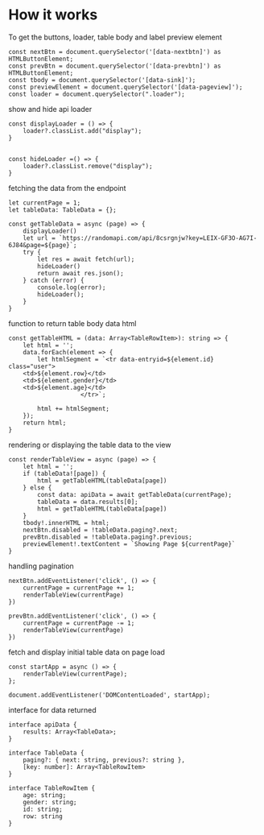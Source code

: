 # How it works

To get the buttons, loader, table body and label preview element 

```
const nextBtn = document.querySelector('[data-nextbtn]') as HTMLButtonElement;
const prevBtn = document.querySelector('[data-prevbtn]') as HTMLButtonElement;
const tbody = document.querySelector('[data-sink]');
const previewElement = document.querySelector('[data-pageview]');
const loader = document.querySelector(".loader");
```

show and hide api loader

```
const displayLoader = () => {
    loader?.classList.add("display");
}


const hideLoader =() => {
    loader?.classList.remove("display");
}

```


fetching the data from the endpoint 

```
let currentPage = 1;
let tableData: TableData = {};

const getTableData = async (page) => {
    displayLoader()
    let url = `https://randomapi.com/api/8csrgnjw?key=LEIX-GF3O-AG7I-6J84&page=${page}`;
    try {
        let res = await fetch(url);
        hideLoader()
        return await res.json();
    } catch (error) {
        console.log(error);
        hideLoader();
    }
}
```

function to return table body data html 

```
const getTableHTML = (data: Array<TableRowItem>): string => {
    let html = '';
    data.forEach(element => {
        let htmlSegment = `<tr data-entryid=${element.id} class="user">
    <td>${element.row}</td>         
    <td>${element.gender}</td>
    <td>${element.age}</td>
                    </tr>`;

        html += htmlSegment;
    });
    return html;
}
```

rendering or displaying the table data to the view

```
const renderTableView = async (page) => {
    let html = '';
    if (tableData![page]) {
        html = getTableHTML(tableData[page])
    } else {
        const data: apiData = await getTableData(currentPage);
        tableData = data.results[0];
        html = getTableHTML(tableData[page])
    }
    tbody!.innerHTML = html;
    nextBtn.disabled = !tableData.paging?.next;
    prevBtn.disabled = !tableData.paging?.previous;
    previewElement!.textContent = `Showing Page ${currentPage}`
}
```

handling pagination

```
nextBtn.addEventListener('click', () => {
    currentPage = currentPage += 1;
    renderTableView(currentPage)
})

prevBtn.addEventListener('click', () => {
    currentPage = currentPage -= 1;
    renderTableView(currentPage)
})
```

fetch and display initial table data on page load

```
const startApp = async () => {
    renderTableView(currentPage);
};

document.addEventListener('DOMContentLoaded', startApp);
```

interface for data returned

```
interface apiData {
    results: Array<TableData>;
}

interface TableData {
    paging?: { next: string, previous?: string },
    [key: number]: Array<TableRowItem>
}

interface TableRowItem {
    age: string;
    gender: string;
    id: string;
    row: string
}
```